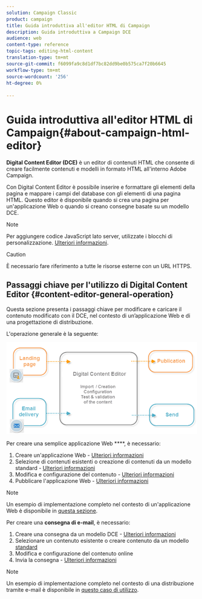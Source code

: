 ```yaml
---
solution: Campaign Classic
product: campaign
title: Guida introduttiva all'editor HTML di Campaign
description: Guida introduttiva a Campaign DCE
audience: web
content-type: reference
topic-tags: editing-html-content
translation-type: tm+mt
source-git-commit: f6099fa9c8d1df7bc82dd9be0b575ca7f20b6645
workflow-type: tm+mt
source-wordcount: '256'
ht-degree: 0%

---
```



# Guida introduttiva all&#39;editor HTML di Campaign{#about-campaign-html-editor}

**Digital Content Editor (DCE)** è un editor di contenuti HTML che consente di creare facilmente contenuti e modelli in formato HTML all&#39;interno  Adobe Campaign.

Con Digital Content Editor è possibile inserire e formattare gli elementi della pagina e mappare i campi del database con gli elementi di una pagina HTML. Questo editor è disponibile quando si crea una pagina per un&#39;applicazione Web o quando si creano consegne basate su un modello DCE.

>[!NOTE]
>
>Per aggiungere codice JavaScript lato server, utilizzate i blocchi di personalizzazione. [Ulteriori informazioni](../../delivery/using/personalization-blocks.md).

>[!CAUTION]
>
>È necessario fare riferimento a tutte le risorse esterne con un URL HTTPS.

## Passaggi chiave per l&#39;utilizzo di Digital Content Editor {#content-editor-general-operation}

Questa sezione presenta i passaggi chiave per modificare e caricare il contenuto modificato con il DCE, nel contesto di un’applicazione Web e di una progettazione di distribuzione.

L&#39;operazione generale è la seguente:

![](assets/dce_schema.png)

Per creare una semplice applicazione Web ****, è necessario:

1. Creare un&#39;applicazione Web - [Ulteriori informazioni](../../web/using/creating-a-landing-page.md)
1. Selezione di contenuti esistenti o creazione di contenuti da un modello standard - [Ulteriori informazioni](../../web/using/template-management.md)
1. Modifica e configurazione del contenuto - [Ulteriori informazioni](../../web/using/editing-content.md)
1. Pubblicare l&#39;applicazione Web - [Ulteriori informazioni](../../web/using/creating-a-landing-page.md#step-3---publishing-content)

>[!NOTE]
>
>Un esempio di implementazione completo nel contesto di un&#39;applicazione Web è disponibile in [questa sezione](../../web/using/creating-a-landing-page.md).

Per creare una **consegna di e-mail**, è necessario:

1. Creare una consegna da un modello DCE - [Ulteriori informazioni](../../web/using/use-case--creating-an-email-delivery.md)
1. Selezionare un contenuto esistente o creare contenuto da un modello [standard](../../web/using/template-management.md)
1. Modifica e configurazione del contenuto online
1. Invia la consegna - [Ulteriori informazioni](../../delivery/using/steps-about-delivery-creation-steps.md)

>[!NOTE]
>
>Un esempio di implementazione completo nel contesto di una distribuzione tramite e-mail è disponibile in [questo caso di utilizzo](../../web/using/use-case--creating-an-email-delivery.md).
